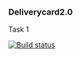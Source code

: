 ### Deliverycard2.0
Task 1

[![Build status](https://ci.appveyor.com/api/projects/status/bwkbj5132m5jm9pj?svg=true)](https://ci.appveyor.com/project/vamdalshe/deliverycard2-0)
